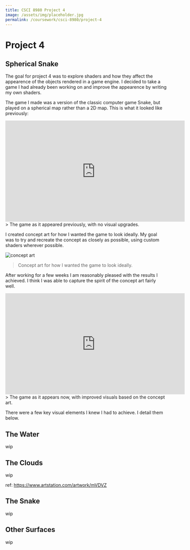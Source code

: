 ```yaml
---
title: CSCI 8980 Project 4
image: /assets/img/placeholder.jpg
permalink: /coursework/csci-8980/project-4
---
```


# Project 4

## Spherical Snake

The goal for project 4 was to explore shaders and how they affect the appearence of the objects rendered in a game engine. I decided to take a game I had already been working on and improve the appearence by writing my own shaders.

The game I made was a version of the classic computer game Snake, but played on a spherical map rather than a 2D map. This is what it looked like previously:

<iframe width="560" height="315" src="https://www.youtube.com/embed/Xusf6nHCNC0" frameborder="0" allow="accelerometer; autoplay; encrypted-media; gyroscope; picture-in-picture" allowfullscreen></iframe>
> The game as it appeared previously, with no visual upgrades.

I created concept art for how I wanted the game to look ideally. My goal was to try and recreate the concept as closely as possible, using custom shaders wherever possible.

![concept art](https://imgur.com/gHx8BRZ.png)

> Concept art for how I wanted the game to look ideally.

After working for a few weeks I am reasonably pleased with the results I achieved. I think I was able to capture the spirit of the concept art fairly well.

<iframe width="560" height="315" src="https://www.youtube.com/embed/qCyZzmVQuRI" frameborder="0" allow="accelerometer; autoplay; encrypted-media; gyroscope; picture-in-picture" allowfullscreen></iframe>
> The game as it appears now, with improved visuals based on the concept art. 



There were a few key visual elements I knew I had to achieve. I detail them below.



## The Water

wip





## The Clouds

wip

ref: https://www.artstation.com/artwork/mVDVZ



## The Snake

wip



## Other Surfaces

wip

## 